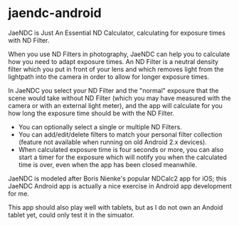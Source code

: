 # jaendc-android
JaeNDC is Just An Essential ND Calculator, calculating for exposure times with ND Filter.

When you use ND Filters in photography, JaeNDC can help you to calculate how you need to adapt exposure times. An ND Filter is a neutral density filter which you put in front of your lens and which removes light from the lightpath into the camera in order to allow for longer exposure times.

In JaeNDC you select your ND Filter and the "normal" exposure that the scene would take without ND Filter (which you may have measured with the camera or with an external light meter), and the app will calculate for you how long the exposure time should be with the ND Filter.

- You can optionally select a single or multiple ND Filters.
- You can add/edit/delete filters to match your personal filter collection (feature not available when running on old Android 2.x devices).
- When calculated exposure time is four seconds or more, you can also start a timer for the exposure which will notify you when the calculated time is over, even when the app has been closed meanwhile.

JaeNDC is modeled after Boris Nienke's popular NDCalc2 app for iOS; this JaeNDC Android app is actually a nice exercise in Android app development for me.

This app should also play well with tablets, but as I do not own an Andoid tablet yet, could only test it in the simuator.
